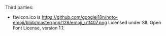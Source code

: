 Third parties:

- favicon.ico is
  https://github.com/googlei18n/noto-emoji/blob/master/png/128/emoji_u1f407.png
  Licensed under SIL Open Font License, version 1.1.

